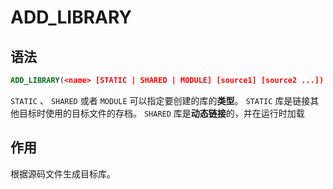 # ADD_LIBRARY

## 语法

```cmake
ADD_LIBRARY(<name> [STATIC | SHARED | MODULE] [source1] [source2 ...])
```

`STATIC` 、 `SHARED` 或者 `MODULE` 可以指定要创建的库的**类型**。 `STATIC` 库是链接其他目标时使用的目标文件的存档。 `SHARED` 库是**动态链接**的，并在运行时加载

## 作用

根据源码文件生成目标库。
